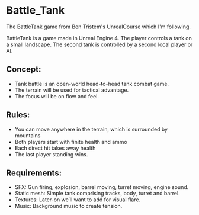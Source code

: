 # Battle_Tank
The BattleTank game from Ben Tristem's UnrealCourse which I'm following.

BattleTank is a game made in Unreal Engine 4. The player controls a tank on a small landscape. The second tank is controlled by a second local player or AI.

## Concept:
* Tank battle is an open-world head-to-head tank combat game.
* The terrain will be used for tactical advantage.
* The focus will be on flow and feel.

## Rules:
* You can move anywhere in the terrain, which is surrounded by mountains
* Both players start with finite health and ammo
* ​Each direct hit takes away health
* The last player standing wins.

## Requirements:
* SFX: Gun firing, explosion, barrel moving, turret moving, engine sound.
* Static mesh: Simple tank comprising tracks, body, turret and barrel.
* Textures: Later-on we’ll want to add for visual flare.
* Music:​ Background music to create tension.
